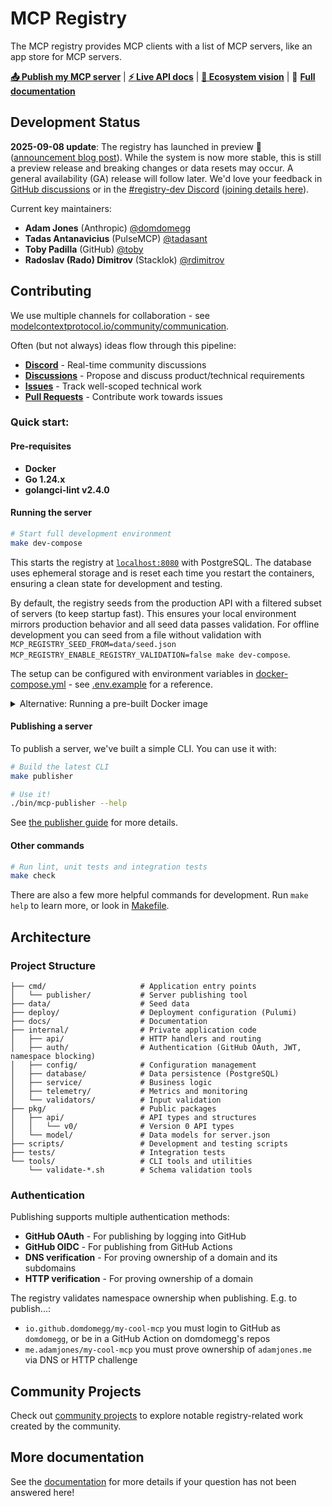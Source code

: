 # MCP Registry

The MCP registry provides MCP clients with a list of MCP servers, like an app store for MCP servers.

[**📤 Publish my MCP server**](docs/guides/publishing/publish-server.md) | [**⚡️ Live API docs**](https://registry.modelcontextprotocol.io/docs) | [**👀 Ecosystem vision**](docs/explanations/ecosystem-vision.md) | 📖 **[Full documentation](./docs)**

## Development Status

**2025-09-08 update**: The registry has launched in preview 🎉 ([announcement blog post](https://blog.modelcontextprotocol.io/posts/2025-09-08-mcp-registry-preview/)). While the system is now more stable, this is still a preview release and breaking changes or data resets may occur. A general availability (GA) release will follow later. We'd love your feedback in [GitHub discussions](https://github.com/modelcontextprotocol/registry/discussions/new?category=ideas) or in the [#registry-dev Discord](https://discord.com/channels/1358869848138059966/1369487942862504016) ([joining details here](https://modelcontextprotocol.io/community/communication)).

Current key maintainers:
- **Adam Jones** (Anthropic) [@domdomegg](https://github.com/domdomegg)  
- **Tadas Antanavicius** (PulseMCP) [@tadasant](https://github.com/tadasant)
- **Toby Padilla** (GitHub) [@toby](https://github.com/toby)
- **Radoslav (Rado) Dimitrov** (Stacklok) [@rdimitrov](https://github.com/rdimitrov)

## Contributing

We use multiple channels for collaboration - see [modelcontextprotocol.io/community/communication](https://modelcontextprotocol.io/community/communication).

Often (but not always) ideas flow through this pipeline:

- **[Discord](https://modelcontextprotocol.io/community/communication)** - Real-time community discussions
- **[Discussions](https://github.com/modelcontextprotocol/registry/discussions)** - Propose and discuss product/technical requirements
- **[Issues](https://github.com/modelcontextprotocol/registry/issues)** - Track well-scoped technical work  
- **[Pull Requests](https://github.com/modelcontextprotocol/registry/pulls)** - Contribute work towards issues

### Quick start:

#### Pre-requisites

- **Docker**
- **Go 1.24.x** 
- **golangci-lint v2.4.0**

#### Running the server

```bash
# Start full development environment
make dev-compose
```

This starts the registry at [`localhost:8080`](http://localhost:8080) with PostgreSQL. The database uses ephemeral storage and is reset each time you restart the containers, ensuring a clean state for development and testing.

By default, the registry seeds from the production API with a filtered subset of servers (to keep startup fast). This ensures your local environment mirrors production behavior and all seed data passes validation. For offline development you can seed from a file without validation with `MCP_REGISTRY_SEED_FROM=data/seed.json MCP_REGISTRY_ENABLE_REGISTRY_VALIDATION=false make dev-compose`.

The setup can be configured with environment variables in [docker-compose.yml](./docker-compose.yml) - see [.env.example](./.env.example) for a reference.

<details>
<summary>Alternative: Running a pre-built Docker image</summary>

Pre-built Docker images are automatically published to GitHub Container Registry:

```bash
# Run latest stable release
docker run -p 8080:8080 ghcr.io/modelcontextprotocol/registry:latest

# Run latest from main branch (continuous deployment)
docker run -p 8080:8080 ghcr.io/modelcontextprotocol/registry:main

# Run specific release version
docker run -p 8080:8080 ghcr.io/modelcontextprotocol/registry:v1.0.0

# Run development build from main branch
docker run -p 8080:8080 ghcr.io/modelcontextprotocol/registry:main-20250906-abc123d
```

**Available tags:** 
- **Releases**: `latest`, `v1.0.0`, `v1.1.0`, etc.
- **Continuous**: `main` (latest main branch build)
- **Development**: `main-<date>-<sha>` (specific commit builds)

</details>

#### Publishing a server

To publish a server, we've built a simple CLI. You can use it with:

```bash
# Build the latest CLI
make publisher

# Use it!
./bin/mcp-publisher --help
```

See [the publisher guide](./docs/guides/publishing/publish-server.md) for more details.

#### Other commands

```bash
# Run lint, unit tests and integration tests
make check
```

There are also a few more helpful commands for development. Run `make help` to learn more, or look in [Makefile](./Makefile).

<!--
For Claude and other AI tools: Always prefer make targets over custom commands where possible.
-->

## Architecture

### Project Structure

```
├── cmd/                     # Application entry points
│   └── publisher/           # Server publishing tool
├── data/                    # Seed data
├── deploy/                  # Deployment configuration (Pulumi)
├── docs/                    # Documentation
├── internal/                # Private application code
│   ├── api/                 # HTTP handlers and routing
│   ├── auth/                # Authentication (GitHub OAuth, JWT, namespace blocking)
│   ├── config/              # Configuration management
│   ├── database/            # Data persistence (PostgreSQL)
│   ├── service/             # Business logic
│   ├── telemetry/           # Metrics and monitoring
│   └── validators/          # Input validation
├── pkg/                     # Public packages
│   ├── api/                 # API types and structures
│   │   └── v0/              # Version 0 API types
│   └── model/               # Data models for server.json
├── scripts/                 # Development and testing scripts
├── tests/                   # Integration tests
└── tools/                   # CLI tools and utilities
    └── validate-*.sh        # Schema validation tools
```

### Authentication

Publishing supports multiple authentication methods:
- **GitHub OAuth** - For publishing by logging into GitHub
- **GitHub OIDC** - For publishing from GitHub Actions
- **DNS verification** - For proving ownership of a domain and its subdomains
- **HTTP verification** - For proving ownership of a domain

The registry validates namespace ownership when publishing. E.g. to publish...:
- `io.github.domdomegg/my-cool-mcp` you must login to GitHub as `domdomegg`, or be in a GitHub Action on domdomegg's repos
- `me.adamjones/my-cool-mcp` you must prove ownership of `adamjones.me` via DNS or HTTP challenge

## Community Projects

Check out [community projects](docs/community-projects.md) to explore notable registry-related work created by the community.

## More documentation

See the [documentation](./docs) for more details if your question has not been answered here!
